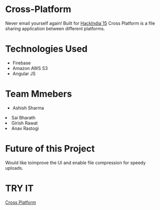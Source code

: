 # Cross-Platform
Never email yourself again! Built for <a href="https://hackindia.io">HackIndia`15</a> Cross Platform is a file sharing application between different platforms. 

# Technologies Used
  <ul>
    <li>Firebase</li>
    <li>Amazon AWS S3</li>
    <li>Angular JS</li>
  </ul>
  
  
  # Team Mmebers
  <ul>
    <li>Ashish Sharma</ul>
    <li>Sai Bharath</ul>
    <li>Girish Rawat</ul>
    <li>Anav Rastogi</li>
  </ul>
  
  
  # Future of this Project
  Would like toimprove the UI and enable file compression for speedy uploads.
  
  
  
  # TRY IT
  <a href="www.crossplatform.co.nr">Cross Platform</a>
